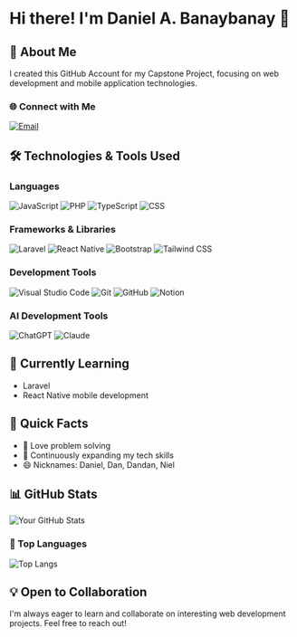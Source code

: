 # Hi there! I'm Daniel A. Banaybanay 👋

## 🚀 About Me
I created this GitHub Account for my Capstone Project, focusing on web development and mobile application technologies.

### 🌐 Connect with Me
[![Email](https://img.shields.io/badge/Email-D14836?style=for-the-badge&logo=gmail&logoColor=white)](mailto:banaybanaydaniel09@gmail.com)

## 🛠️ Technologies & Tools Used

### Languages
![JavaScript](https://img.shields.io/badge/JavaScript-F7DF1E?style=for-the-badge&logo=javascript&logoColor=black)
![PHP](https://img.shields.io/badge/PHP-777BB4?style=for-the-badge&logo=php&logoColor=white)
![TypeScript](https://img.shields.io/badge/TypeScript-007ACC?style=for-the-badge&logo=typescript&logoColor=white)
![CSS](https://img.shields.io/badge/CSS3-1572B6?style=for-the-badge&logo=css3&logoColor=white)

### Frameworks & Libraries
![Laravel](https://img.shields.io/badge/Laravel-FF2D20?style=for-the-badge&logo=laravel&logoColor=white)
![React Native](https://img.shields.io/badge/React_Native-20232A?style=for-the-badge&logo=react&logoColor=61DAFB)
![Bootstrap](https://img.shields.io/badge/Bootstrap-563D7C?style=for-the-badge&logo=bootstrap&logoColor=white)
![Tailwind CSS](https://img.shields.io/badge/Tailwind_CSS-38B2AC?style=for-the-badge&logo=tailwind-css&logoColor=white)

### Development Tools
![Visual Studio Code](https://img.shields.io/badge/Visual_Studio_Code-0078D4?style=for-the-badge&logo=visual%20studio%20code&logoColor=white)
![Git](https://img.shields.io/badge/Git-F05033?style=for-the-badge&logo=git&logoColor=white)
![GitHub](https://img.shields.io/badge/GitHub-100000?style=for-the-badge&logo=github&logoColor=white)
![Notion](https://img.shields.io/badge/Notion-000000?style=for-the-badge&logo=notion&logoColor=white)

### AI Development Tools
![ChatGPT](https://img.shields.io/badge/ChatGPT-74AA9C?style=for-the-badge&logo=openai&logoColor=white)
![Claude](https://img.shields.io/badge/Claude-000000?style=for-the-badge&logo=anthropic&logoColor=white)

## 🌱 Currently Learning
- Laravel
- React Native mobile development


## 🎯 Quick Facts
- 👀 Love problem solving
- 🌱 Continuously expanding my tech skills
- 😄 Nicknames: Daniel, Dan, Dandan, Niel


## 📊 GitHub Stats
![Your GitHub Stats](https://github-readme-stats.vercel.app/api?username=danskie09&show_icons=true&theme=radical)

### 📌 Top Languages
![Top Langs](https://github-readme-stats.vercel.app/api/top-langs/?username=danskie09&layout=compact&theme=vision-friendly-dark)

## 💡 Open to Collaboration
I'm always eager to learn and collaborate on interesting web development projects. Feel free to reach out!
